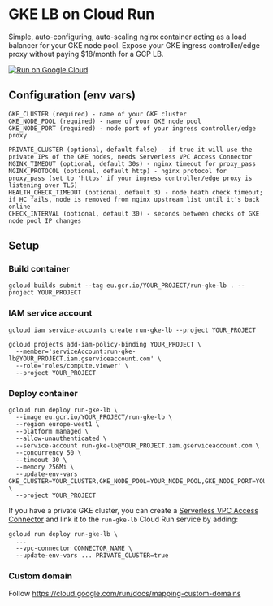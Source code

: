 # GKE LB on Cloud Run

Simple, auto-configuring, auto-scaling nginx container acting as a load balancer for your GKE node pool. Expose your GKE ingress controller/edge proxy without paying $18/month for a GCP LB.

[![Run on Google Cloud](https://deploy.cloud.run/button.svg)](https://deploy.cloud.run)

## Configuration (env vars)

```
GKE_CLUSTER (required) - name of your GKE cluster
GKE_NODE_POOL (required) - name of your GKE node pool
GKE_NODE_PORT (required) - node port of your ingress controller/edge proxy

PRIVATE_CLUSTER (optional, default false) - if true it will use the private IPs of the GKE nodes, needs Serverless VPC Access Connector
NGINX_TIMEOUT (optional, default 30s) - nginx timeout for proxy_pass
NGINX_PROTOCOL (optional, default http) - nginx protocol for proxy_pass (set to 'https' if your ingress controller/edge proxy is listening over TLS)
HEALTH_CHECK_TIMEOUT (optional, default 3) - node heath check timeout; if HC fails, node is removed from nginx upstream list until it's back online
CHECK_INTERVAL (optional, default 30) - seconds between checks of GKE node pool IP changes
```

## Setup

### Build container

```
gcloud builds submit --tag eu.gcr.io/YOUR_PROJECT/run-gke-lb . --project YOUR_PROJECT
```

### IAM service account

```
gcloud iam service-accounts create run-gke-lb --project YOUR_PROJECT

gcloud projects add-iam-policy-binding YOUR_PROJECT \
  --member='serviceAccount:run-gke-lb@YOUR_PROJECT.iam.gserviceaccount.com' \
  --role='roles/compute.viewer' \
  --project YOUR_PROJECT
```

### Deploy container

```
gcloud run deploy run-gke-lb \
  --image eu.gcr.io/YOUR_PROJECT/run-gke-lb \
  --region europe-west1 \
  --platform managed \
  --allow-unauthenticated \
  --service-account run-gke-lb@YOUR_PROJECT.iam.gserviceaccount.com \
  --concurrency 50 \
  --timeout 30 \
  --memory 256Mi \
  --update-env-vars GKE_CLUSTER=YOUR_CLUSTER,GKE_NODE_POOL=YOUR_NODE_POOL,GKE_NODE_PORT=YOUR_NODE_PORT \
  --project YOUR_PROJECT
```

If you have a private GKE cluster, you can create a [Serverless VPC Access Connector](https://cloud.google.com/vpc/docs/configure-serverless-vpc-access) and link it to the `run-gke-lb` Cloud Run service by adding:

```
gcloud run deploy run-gke-lb \
  ...
  --vpc-connector CONNECTOR_NAME \
  --update-env-vars ... PRIVATE_CLUSTER=true
```

### Custom domain
Follow https://cloud.google.com/run/docs/mapping-custom-domains
